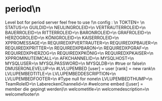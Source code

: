 # period\n
Level bot for period server feel free to use !\n
config : \n
TOKTEN= \n
STATUS=\n
GUILDID=\n
NEULINGROLEID=\n
VERTRAUTERROLEID=\n
BAUERROLEID=\n
RITTERROLEID=\n
BARONROLEID=\n
GRAFROLEID=\n
HERZOGROLEID=\n
KÖNIGROLEID=\n
KAISERROLEID=\n
XPPROMESSAGE=\n
REQUIREDXPVERTRAUTER=\n
REQUIREDXPBAUER=\n
REQUIREDXPRITTER=\n
REQUIREDXPBARON=\n
REQUIREDXPGRAF=\n
REQUIREDXPHERZOG=\n
REQUIREDXPKÖNIG=\n
REQUIREDXPKAISER=\n
XPPROMINUTEIMCALL=\n
AFKCHANNELID=\n
MYSQLHOST=\n
MYSQLUSER=\n
MYSQLPASSWORD=\n
MYSQLDB=\n
#true or false\n
DMUSERONLEVELUP=\n
#LVLUPEMBED [user] = user [rank] = new rank\n
LVLUPEMBEDTITLE=\n
LVLUPEMBEDDESCRIPTION=\n
LVLUPEMBEDFOOTER=\n
#Type null for none\n
LVLUPEMBEDTHUMP=\n
TeamRoleID=\n
LabereckenChannelid=\n
#welcome embed ([user] = member die gepingt werden)\n
welcometitle=\n
welcomedescription=\n
welcomefooter\n

